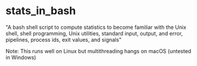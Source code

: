 # stats_in_bash

"A bash shell script to compute statistics to become familiar with the Unix shell, shell programming, Unix utilities, standard input, output, and error, pipelines, process ids, exit values, and signals"

Note: This runs well on Linux but multithreading hangs on macOS (untested in Windows)
